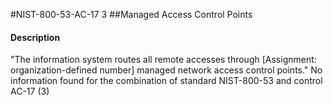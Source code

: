 #NIST-800-53-AC-17 3
##Managed Access Control Points
#### Description
"The information system routes all remote accesses through [Assignment: organization-defined number] managed network access control points."
No information found for the combination of standard NIST-800-53 and control AC-17 (3)
